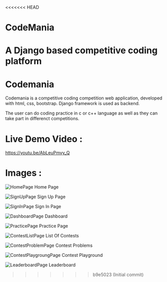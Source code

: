 <<<<<<< HEAD
# CodeMania
A Django based competitive coding platform
=======
# Codemania
Codemania is a competitive coding competition web application, developed with html, css, bootstrap.
Django framework is used as backend.

The user can do coding practice in c or c++ language as well as they can take part in differenct competitions.

# Live Demo Video :
https://youtu.be/AbLeuPmvy_Q

# Images :

![HomePage](https://user-images.githubusercontent.com/52902933/122632531-f79e3080-d0f0-11eb-9b50-d67556cc19f9.JPG)
Home Page

![SignUpPage](https://user-images.githubusercontent.com/52902933/122632536-f967f400-d0f0-11eb-843a-2ba81f6109dd.JPG)
Sign Up Page

![SignInPage](https://user-images.githubusercontent.com/52902933/122632533-f8cf5d80-d0f0-11eb-98d4-1b7421d2dc5b.JPG)
Sign In Page

![DashboardPage](https://user-images.githubusercontent.com/52902933/122632529-f7059a00-d0f0-11eb-9e2e-a4e506344279.JPG)
Dashboard 

![PracticePage](https://user-images.githubusercontent.com/52902933/122632532-f836c700-d0f0-11eb-8ba8-e9d592c833db.JPG)
Practice Page

![ContestListPage](https://user-images.githubusercontent.com/52902933/122632520-f4a34000-d0f0-11eb-85bc-954ca1f84208.JPG)
List Of Contests

![ContestProblemPage](https://user-images.githubusercontent.com/52902933/122632527-f66d0380-d0f0-11eb-90ae-b81b96374de9.JPG)
Contest Problems

![ContestPlaygroungPage](https://user-images.githubusercontent.com/52902933/122632524-f5d46d00-d0f0-11eb-9ce9-c35a5ef1d855.JPG)
Contest Playground

![LeaderboardPage](https://user-images.githubusercontent.com/52902933/122632628-b8bcaa80-d0f1-11eb-8173-c17f09d8a7cf.JPG)
Leaderboard
>>>>>>> b9e5023 (Initial commit)
